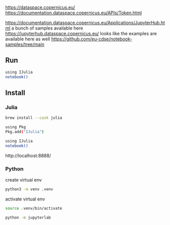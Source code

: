 https://dataspace.copernicus.eu/
https://documentation.dataspace.copernicus.eu/APIs/Token.html

https://documentation.dataspace.copernicus.eu/Applications/JupyterHub.html
a bunch of samples available here https://jupyterhub.dataspace.copernicus.eu/
looks like the examples are available here as well https://github.com/eu-cdse/notebook-samples/tree/main

## Run

```bash
using IJulia
notebook()
```

## Install

### Julia

```bash
brew install --cask julia
```

```bash
using Pkg
Pkg.add("IJulia")
```

```bash
using IJulia
notebook()
```

http://localhost:8888/

### Python

create virtual env

```bash
python3 -m venv .venv
```

activate virtual env

```bash
source .venv/bin/activate
```

```bash
python -m jupyterlab
```
